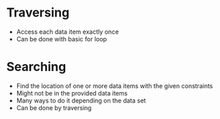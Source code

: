 # Traversing
* Access each data item exactly once
* Can be done with basic for loop

# Searching
* Find the location of one or more data items with the given constraints
* Might not be in the provided data items
* Many ways to do it depending on the data set
* Can be done by traversing